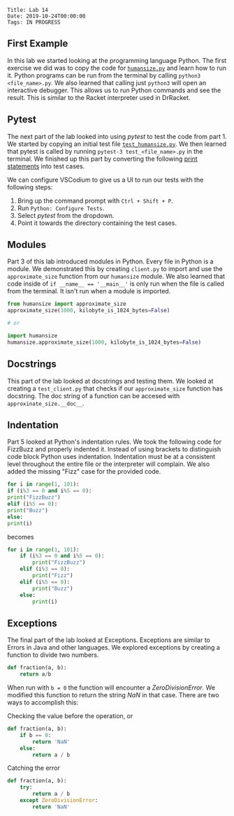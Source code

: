     Title: Lab 14
    Date: 2019-10-24T00:00:00
    Tags: IN PROGRESS

<!-- more -->

## First Example

In this lab we started looking at the programming language Python. The first exercise we did was to copy the code for [`humansize.py`](http://www.cs.unb.ca/~bremner/teaching/cs2613/labs/L14/_humansize.py/) and learn how to run it. Python programs can be run from the terminal by calling `python3 <file_name>.py`. We also learned that calling just `python3` will open an interactive debugger. This allows us to run Python commands and see the result. This is similar to the Racket interpreter used in DrRacket.

## Pytest

The next part of the lab looked into using *pytest* to test the code from part 1. We started by copying an initial test file [`test_humansize.py`](http://www.cs.unb.ca/~bremner/teaching/cs2613/labs/L14/_test_humansize.py/). We then learned that pytest is called by running `pytest-3 test_<file_name>.py` in the terminal. We finished up this part by converting the following [print statements](http://www.cs.unb.ca/~bremner/teaching/cs2613/books/diveintopython3/your-first-python-program.html#optional-arguments) into test cases.

We can configure VSCodium to give us a UI to run our tests with the following steps:

1. Bring up the command prompt with `Ctrl + Shift + P`.
2. Run `Python: Configure Tests`.
3. Select *pytest* from the dropdown.
4. Point it towards the directory containing the test cases.

## Modules

Part 3 of this lab introduced modules in Python. Every file in Python is a module. We demonstrated this by creating `client.py` to import and use the `approximate_size` function from our `humansize` module. We also learned that code inside of ``` if __name__ == '__main__' ``` is only run when the file is called from the terminal. It isn't run when a module is imported.

```python
from humansize import approximate_size
approximate_size(1000, kilobyte_is_1024_bytes=False)

# or

import humansize
humansize.approximate_size(1000, kilobyte_is_1024_bytes=False)
```

## Docstrings

This part of the lab looked at docstrings and testing them. We looked at creating a `test_client.py` that checks if our `approximate_size` function has docstring. The doc string of a function can be accesed with `approxinate_size.__doc__`.

## Indentation

Part 5 looked at Python's indentation rules. We took the following code for FizzBuzz and properly indented it. Instead of using brackets to distinguish code block Python uses indentation. Indentation must be at a consistent level throughout the entire file or the interpreter will complain. We also added the missing "Fizz" case for the provided code.

```python
for i in range(1, 101):
if (i%3 == 0 and i%5 == 0):
print("FizzBuzz")
elif (i%5 == 0):
print("Buzz")
else:
print(i)
```

becomes

```python
for i in range(1, 101):
	if (i%3 == 0 and i%5 == 0):
		print("FizzBuzz")
	elif (i%3 == 0):
		print("Fizz")
	elif (i%5 == 0):
		print("Buzz")
	else:
		print(i)
```

## Exceptions

The final part of the lab looked at Exceptions. Exceptions are similar to Errors in Java and other languages. We explored exceptions by creating a function to divide two numbers.

```python
def fraction(a, b):
	return a/b
```

When run with `b = 0` the function will encounter a *ZeroDivisionError*. We modified this function to return the string *NaN* in that case. There are two ways to accomplish this:

Checking the value before the operation, or

```python
def fraction(a, b):
	if b == 0:
		return 'NaN'
	else:
		return a / b
```

Catching the error

```python
def fraction(a, b):
	try:
		return a / b
	except ZeroDivisionError:
		return 'NaN'
```

